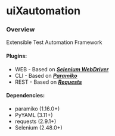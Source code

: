 # uiXautomation

### Overview
Extensible Test Automation Framework

#### Plugins:
* WEB - Based on _**[Selenium WebDriver](http://www.seleniumhq.org/projects/webdriver/)**_
* CLI - Based on _**[Paramiko](https://github.com/paramiko/paramiko)**_
* REST - Based on _**[Requests](https://github.com/requests/requests)**_

#### Dependencies:
* paramiko (1.16.0+)
* PyYAML (3.11+)
* requests (2.9.1+)
* Selenium (2.48.0+)
